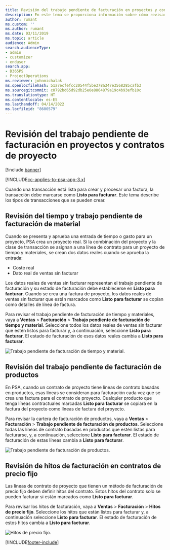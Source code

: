 ```yaml
---
title: Revisión del trabajo pendiente de facturación en proyectos y contratos de proyecto
description: En este tema se proporciona información sobre cómo revisar los trabajos pendientes en los productos, los gastos y el tiempo, y cómo marcarlos como listos para la facturación.
author: rumant
ms.custom: ''
ms.author: rumant
ms.date: 03/11/2019
ms.topic: article
audience: Admin
search.audienceType:
- admin
- customizer
- enduser
search.app:
- D365PS
- ProjectOperations
ms.reviewer: johnmichalak
ms.openlocfilehash: 51a7ecfefcc20544f5be378a347e3568285cafb3
ms.sourcegitcommit: c0792bd65d92db25e0e8864879a19c4b93efb10c
ms.translationtype: HT
ms.contentlocale: es-ES
ms.lasthandoff: 04/14/2022
ms.locfileid: "8600579"
---
```

# <a name="review-the-invoicing-backlog-on-projects-and-project-contracts"></a>Revisión del trabajo pendiente de facturación en proyectos y contratos de proyecto

[!include [banner](../includes/psa-now-project-operations.md)]

[!INCLUDE[cc-applies-to-psa-app-3.x](../includes/cc-applies-to-psa-app-3x.md)]

Cuando una transacción está lista para crear y procesar una factura, la transacción debe marcarse como **Listo para facturar**. Este tema describe los tipos de transacciones que se pueden crear.

## <a name="review-the-time-and-material-billing-backlog"></a>Revisión del tiempo y trabajo pendiente de facturación de material

Cuando se presenta y aprueba una entrada de tiempo o gasto para un proyecto, PSA crea un proyecto real. Si la combinación del proyecto y la clase de transacción se asignan a una línea de contrato para un proyecto de tiempo y materiales, se crean dos datos reales cuando se aprueba la entrada:

- Coste real 
- Dato real de ventas sin facturar

Los datos reales de ventas sin facturar representan el trabajo pendiente de facturación y su estado de facturación debe establecerse en **Listo para facturar**. Cuando se crea una factura de proyecto, los datos reales de ventas sin facturar que están marcados como **Listo para facturar** se copian como detalles de línea de factura.

Para revisar el trabajo pendiente de facturación de tiempo y materiales, vaya a **Ventas** \> **Facturación** \> **Trabajo pendiente de facturación de tiempo y material**. Seleccione todos los datos reales de ventas sin facturar que estén listos para facturar y, a continuación, seleccione **Listo para facturar**. El estado de facturación de esos datos reales cambia a **Listo para facturar**.

![Trabajo pendiente de facturación de tiempo y material.](media/TMBacklog.png)

## <a name="review-the-product-billing-backlog"></a>Revisión del trabajo pendiente de facturación de productos

En PSA, cuando un contrato de proyecto tiene líneas de contrato basadas en productos, esas líneas se consideran para facturación cada vez que se crea una factura para el contrato de proyecto. Cualquier producto que tenga líneas contractuales marcadas **Listo para facturar** se copiará en la factura del proyecto como líneas de factura del proyecto.

Para revisar la cartera de facturación de productos, vaya a **Ventas** \> **Facturación** \> **Trabajo pendiente de facturación de productos**. Seleccione todas las líneas de contrato basadas en productos que estén listas para facturarse, y, a continuación, seleccione **Listo para facturar**. El estado de facturación de estas líneas cambia a **Listo para facturar**.

![Trabajo pendiente de facturación de productos.](media/ProductBacklog.png)

## <a name="review-billing-milestones-on-fixed-price-contracts"></a>Revisión de hitos de facturación en contratos de precio fijo

Las líneas de contrato de proyecto que tienen un método de facturación de precio fijo deben definir hitos del contrato. Estos hitos del contrato solo se pueden facturar si están marcados como **Listo para facturar**. 

Para revisar los hitos de facturación, vaya a **Ventas** \> **Facturación** \> **Hitos de precio fijo**. Seleccione los hitos que están listos para facturar y, a continuación seleccione **Listo para facturar**. El estado de facturación de estos hitos cambia a **Listo para facturar**.

![Hitos de precio fijo.](media/FPBacklog.png)


[!INCLUDE[footer-include](../includes/footer-banner.md)]
